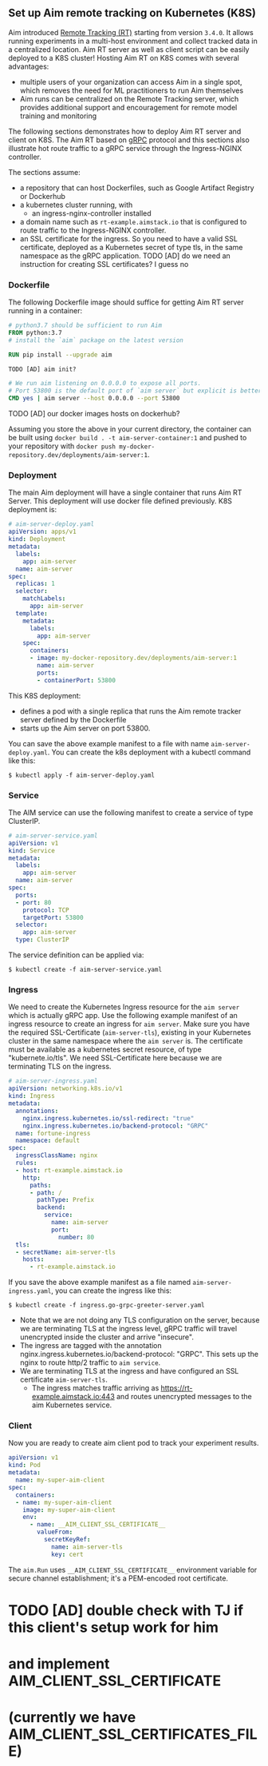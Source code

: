 ## Set up Aim remote tracking on Kubernetes (K8S) 

Aim introduced [Remote Tracking (RT)](../remote_tracking.md) starting from version `3.4.0`. It allows running experiments in a multi-host environment and collect tracked data in a centralized location.
Aim RT server as well as client script can be easily deployed to a K8S cluster! Hosting Aim RT on K8S comes with
several advantages:

* multiple users of your organization can access Aim in a single spot, which removes the need for ML practitioners to
  run Aim themselves
* Aim runs can be centralized on the Remote Tracking server, which provides additional support and encouragement for remote model
  training and monitoring

The following sections demonstrates how to deploy Aim RT server and client on K8S. 
The Aim RT based on [gRPC](https://grpc.io/about/) protocol and this sections also illustrate hot route traffic to a gRPC service through the Ingress-NGINX controller.

The sections assume:

* a repository that can host Dockerfiles, such as Google Artifact Registry or Dockerhub
* a kubernetes cluster running, with
  * an ingress-nginx-controller installed
* a domain name such as `rt-example.aimstack.io` that is configured to route traffic to the Ingress-NGINX controller.
* an SSL certificate for the ingress. So you need to have a valid SSL certificate, deployed as a Kubernetes secret of type tls, in the same namespace as the gRPC application. 
TODO [AD] do we need an instruction for creating SSL certificates? I guess no


### Dockerfile

The following Dockerfile image should suffice for getting Aim RT server running in a container:

```Dockerfile
# python3.7 should be sufficient to run Aim
FROM python:3.7
# install the `aim` package on the latest version

RUN pip install --upgrade aim

TODO [AD] aim init? 

# We run aim listening on 0.0.0.0 to expose all ports.
# Port 53800 is the default port of `aim server` but explicit is better than implicit.
CMD yes | aim server --host 0.0.0.0 --port 53800
```

TODO [AD] our docker images hosts on dockerhub?

Assuming you store the above in your current directory, the container can be built
using `docker build . -t aim-server-container:1` and pushed to your repository
with `docker push my-docker-repository.dev/deployments/aim-server:1`.

### Deployment

The main Aim deployment will have a single container that runs Aim RT Server. 
This deployment will use docker file defined previously. 
K8S deployment is:

```YAML
# aim-server-deploy.yaml
apiVersion: apps/v1
kind: Deployment
metadata:
  labels:
    app: aim-server
  name: aim-server
spec:
  replicas: 1
  selector:
    matchLabels:
      app: aim-server
  template:
    metadata:
      labels:
        app: aim-server
    spec:
      containers:
      - image: my-docker-repository.dev/deployments/aim-server:1
        name: aim-server
        ports:
        - containerPort: 53800
```

This K8S deployment:

* defines a pod with a single replica that runs the Aim remote tracker server defined by the Dockerfile
* starts up the Aim server on port 53800.

You can save the above example manifest to a file with name `aim-server-deploy.yaml`. 
You can create the k8s deployment with a kubectl command like this:

```shell
$ kubectl apply -f aim-server-deploy.yaml
```

### Service

The AIM service can use the following manifest to create a service of type ClusterIP.

```YAML
# aim-server-service.yaml
apiVersion: v1
kind: Service
metadata:
  labels:
    app: aim-server
  name: aim-server
spec:
  ports:
  - port: 80
    protocol: TCP
    targetPort: 53800
  selector:
    app: aim-server
  type: ClusterIP
```

The service definition can be applied via:

```shell
$ kubectl create -f aim-server-service.yaml
```

### Ingress

We need to create the Kubernetes Ingress resource for the `aim server` which is actually gRPC app.
Use the following example manifest of an ingress resource to create an ingress for `aim server`. 
Make sure you have the required SSL-Certificate (`aim-server-tls`), existing in your Kubernetes cluster in the same namespace where the `aim server` is. 
The certificate must be available as a kubernetes secret resource, of type "kubernete.io/tls". 
We need SSL-Certificate here because we are terminating TLS on the ingress.

```YAML
# aim-server-ingress.yaml
apiVersion: networking.k8s.io/v1
kind: Ingress
metadata:
  annotations:
    nginx.ingress.kubernetes.io/ssl-redirect: "true"
    nginx.ingress.kubernetes.io/backend-protocol: "GRPC"
  name: fortune-ingress
  namespace: default
spec:
  ingressClassName: nginx
  rules:
  - host: rt-example.aimstack.io
    http:
      paths:
      - path: /
        pathType: Prefix
        backend:
          service:
            name: aim-server
            port:
              number: 80
  tls:
  - secretName: aim-server-tls
    hosts:
      - rt-example.aimstack.io
```

If you save the above example manifest as a file named `aim-server-ingress.yaml`, you can create the ingress like this:

```shell
$ kubectl create -f ingress.go-grpc-greeter-server.yaml
```
* Note that we are not doing any TLS configuration on the server, because we are terminating TLS at the ingress level, gRPC traffic will travel unencrypted inside the cluster and arrive "insecure".
* The ingress are tagged with the annotation nginx.ingress.kubernetes.io/backend-protocol: "GRPC". This sets up the nginx to route http/2 traffic to `aim service`. 
* We are terminating TLS at the ingress and have configured an SSL certificate `aim-server-tls`. 
  * The ingress matches traffic arriving as https://rt-example.aimstack.io:443 and routes unencrypted messages to the aim Kubernetes service.

### Client

Now you are ready to create aim client pod to track your experiment results.

```YAML
apiVersion: v1
kind: Pod
metadata:
  name: my-super-aim-client
spec:
  containers:
  - name: my-super-aim-client
    image: my-super-aim-client
    env:
      - name: __AIM_CLIENT_SSL_CERTIFICATE__
        valueFrom:
          secretKeyRef:
            name: aim-server-tls
            key: cert
```

The `aim.Run` uses `__AIM_CLIENT_SSL_CERTIFICATE__` environment variable for secure channel establishment; it's a PEM-encoded root certificate.

# TODO [AD] double check with TJ if this client's setup work for him
# and implement __AIM_CLIENT_SSL_CERTIFICATE__ 
# (currently we have __AIM_CLIENT_SSL_CERTIFICATES_FILE__)

